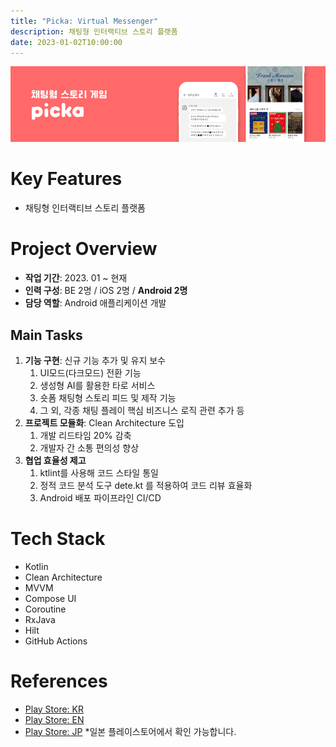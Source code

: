 ```yaml
---
title: "Picka: Virtual Messenger"
description: 채팅형 인터랙티브 스토리 플랫폼
date: 2023-01-02T10:00:00
---
```


![Header Image](./assets/picka.png)

# Key Features

- 채팅형 인터랙티브 스토리 플랫폼

# Project Overview

- **작업 기간**: 2023. 01 ~ 현재
- **인력 구성**: BE 2명 / iOS 2명 / **Android 2명**
- **담당 역할**: Android 애플리케이션 개발

## Main Tasks
1. **기능 구현**: 신규 기능 추가 및 유지 보수
	1. UI모드(다크모드) 전환 기능
	2. 생성형 AI를 활용한 타로 서비스
	3. 숏폼 채팅형 스토리 피드 및 제작 기능
	4. 그 외, 각종 채팅 플레이 핵심 비즈니스 로직 관련 추가 등
2. **프로젝트 모듈화**: Clean Architecture 도입
	1. 개발 리드타임 20% 감축
	2. 개발자 간 소통 편의성 향상
3. **협업 효율성 제고**
	1. ktlint를 사용해 코드 스타일 통일
	2. 정적 코드 분석 도구 dete.kt 를 적용하여 코드 리뷰 효율화
	3. Android 배포 파이프라인 CI/CD

# Tech Stack

- Kotlin
- Clean Architecture
- MVVM
- Compose UI
- Coroutine
- RxJava
- Hilt
- GitHub Actions

# References

- [Play Store: KR](https://play.google.com/store/apps/details?id=com.plainbagel.picka)
- [Play Store: EN](https://play.google.com/store/apps/details?id=com.plainbagel.picka_english)
- [Play Store: JP](https://play.google.com/store/apps/details?id=com.plainbagel.picka_japan) *일본 플레이스토어에서 확인 가능합니다.

